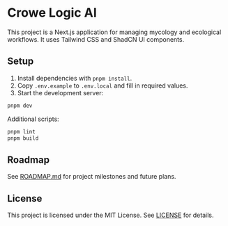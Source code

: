 # Crowe Logic AI

This project is a Next.js application for managing mycology and ecological workflows. It uses Tailwind CSS and ShadCN UI components.

## Setup

1. Install dependencies with `pnpm install`.
2. Copy `.env.example` to `.env.local` and fill in required values.
3. Start the development server:

```bash
pnpm dev
```

Additional scripts:

```bash
pnpm lint
pnpm build
```

## Roadmap

See [ROADMAP.md](./ROADMAP.md) for project milestones and future plans.

## License

This project is licensed under the MIT License. See [LICENSE](./LICENSE) for details.

